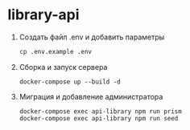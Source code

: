 # library-api

1. Создать файл .env и добавить параметры
    ``` bash
    cp .env.example .env
    ```

2. Сборка и запуск сервера
    ```
    docker-compose up --build -d
    ```

3. Миграция и добавление администратора
    ```
    docker-compose exec api-library npm run prism
    docker-compose exec api-library npm run seed
    ```